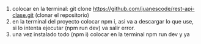 1. colocar en la terminal: git clone https://github.com/juanescode/rest-api-clase.git (clonar el repositorio)
2. en la terminal del proyecto colocar npm i, asi va a descargar lo que use, si lo intenta ejecutar (npm run dev) va salir error.
3. una vez instalado todo (npm i) colocar en la terminal npm run dev y ya
   
